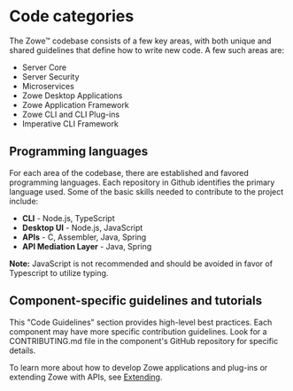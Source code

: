 # Code categories

The Zowe&trade; codebase consists of a few key areas, with both unique and shared guidelines that define how to write new code. A few such areas are:

- Server Core
- Server Security
- Microservices
- Zowe Desktop Applications
- Zowe Application Framework
- Zowe CLI and CLI Plug-ins
- Imperative CLI Framework

## Programming languages

For each area of the codebase, there are established and favored programming languages. Each repository in Github identifies the primary language used. Some of the basic skills needed to contribute to the project include:

- **CLI** - Node.js, TypeScript
- **Desktop UI** - Node.js, JavaScript
- **APIs** - C, Assembler, Java, Spring
- **API Mediation Layer** - Java, Spring

**Note:** JavaScript is not recommended and should be avoided in favor of Typescript to utilize typing.

## Component-specific guidelines and tutorials

This "Code Guidelines" section provides high-level best practices. Each component may have more specific contribution guidelines. Look for a CONTRIBUTING.md file in the component's GitHub repository for specific details.

To learn more about how to develop Zowe applications and plug-ins or extending Zowe with APIs, see [Extending](docs/extend/extend-apiml/onboard-overview.md).
